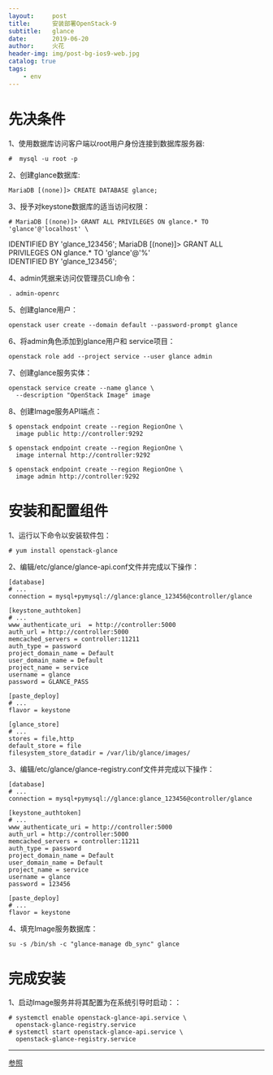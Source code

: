 ```yaml
---
layout:     post
title:      安装部署OpenStack-9
subtitle:   glance
date:       2019-06-20
author:     火花
header-img: img/post-bg-ios9-web.jpg
catalog: true
tags:
    - env
---
```

# 先决条件 #

1、使用数据库访问客户端以root用户身份连接到数据库服务器:

	#  mysql -u root -p

2、创建glance数据库:

	MariaDB [(none)]> CREATE DATABASE glance;

3、授予对keystone数据库的适当访问权限：

	# MariaDB [(none)]> GRANT ALL PRIVILEGES ON glance.* TO 'glance'@'localhost' \
  IDENTIFIED BY 'glance_123456';
	MariaDB [(none)]> GRANT ALL PRIVILEGES ON glance.* TO 'glance'@'%' \
  IDENTIFIED BY 'glance_123456';

4、admin凭据来访问仅管理员CLI命令：

	. admin-openrc

5、创建glance用户：

	openstack user create --domain default --password-prompt glance

6、将admin角色添加到glance用户和 service项目：

	openstack role add --project service --user glance admin

7、创建glance服务实体：

	openstack service create --name glance \
	  --description "OpenStack Image" image

8、创建Image服务API端点：

	$ openstack endpoint create --region RegionOne \
	  image public http://controller:9292

	$ openstack endpoint create --region RegionOne \
	  image internal http://controller:9292

	$ openstack endpoint create --region RegionOne \
	  image admin http://controller:9292

# 安装和配置组件 #

1、运行以下命令以安装软件包：

	# yum install openstack-glance


2、编辑/etc/glance/glance-api.conf文件并完成以下操作：

	[database]
	# ...
	connection = mysql+pymysql://glance:glance_123456@controller/glance
	
	[keystone_authtoken]
	# ...
	www_authenticate_uri  = http://controller:5000
	auth_url = http://controller:5000
	memcached_servers = controller:11211
	auth_type = password
	project_domain_name = Default
	user_domain_name = Default
	project_name = service
	username = glance
	password = GLANCE_PASS
	
	[paste_deploy]
	# ...
	flavor = keystone

	[glance_store]
	# ...
	stores = file,http
	default_store = file
	filesystem_store_datadir = /var/lib/glance/images/

3、编辑/etc/glance/glance-registry.conf文件并完成以下操作：

	[database]
	# ...
	connection = mysql+pymysql://glance:glance_123456@controller/glance

	[keystone_authtoken]
	# ...
	www_authenticate_uri = http://controller:5000
	auth_url = http://controller:5000
	memcached_servers = controller:11211
	auth_type = password
	project_domain_name = Default
	user_domain_name = Default
	project_name = service
	username = glance
	password = 123456
	
	[paste_deploy]
	# ...
	flavor = keystone

4、填充Image服务数据库：

	su -s /bin/sh -c "glance-manage db_sync" glance

# 完成安装 #

1、启动Image服务并将其配置为在系统引导时启动：：

	# systemctl enable openstack-glance-api.service \
	  openstack-glance-registry.service
	# systemctl start openstack-glance-api.service \
	  openstack-glance-registry.service

--------------------- 

[参照](https://docs.openstack.org/install-guide/)

